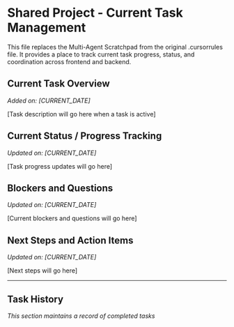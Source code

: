 # Shared Project - Current Task Management

This file replaces the Multi-Agent Scratchpad from the original .cursorrules file. It provides a place to track current task progress, status, and coordination across frontend and backend.

## Current Task Overview

*Added on: [CURRENT_DATE]*

[Task description will go here when a task is active]

## Current Status / Progress Tracking

*Updated on: [CURRENT_DATE]*

[Task progress updates will go here]

## Blockers and Questions

*Updated on: [CURRENT_DATE]*

[Current blockers and questions will go here]

## Next Steps and Action Items

*Updated on: [CURRENT_DATE]*

[Next steps will go here]

---

## Task History

*This section maintains a record of completed tasks*

<!-- Individual task entries will be added below --> 